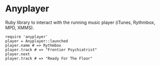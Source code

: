 Anyplayer
=========

Ruby library to interact with the running music player (iTunes, Rythmbox, MPD, XMMS).

    require 'anyplayer'
    player = Anyplayer::launched
    player.name # => Rythmbox
    player.track # => "Frontier Psychiatrist"
    player.next
    player.track # => "Ready For The Floor"

